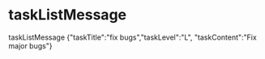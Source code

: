 # taskListMessage
taskListMessage {"taskTitle":"fix bugs","taskLevel":"L", "taskContent":"Fix major bugs"}
